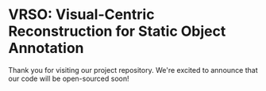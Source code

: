 # VRSO: Visual-Centric Reconstruction for Static Object Annotation

Thank you for visiting our project repository. We're excited to announce that our code will be open-sourced soon!


